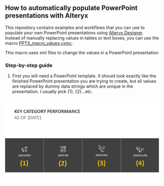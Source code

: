 ## How to automatically populate PowerPoint presentations with Alteryx

This repository contains examples and workflows that you can use to populate your own PowerPoint presentations using [Alteryx Designer](https://www.alteryx.com/products/alteryx-platform/alteryx-designer). Instead of manually replacing values in tables or text boxes, you can use the macro [PPTX_macro_values.yxmc](https://github.com/lb930/Alteryx_projects/blob/main/Populating%20pptx%20files/02%20Workflows/PPTX_macro_values.yxmc). 

This macro uses xml files to change the values in a PowerPoint presentation

### Step-by-step guide

1. First you will need a PowerPoint template. It should look exactly like the finished PowerPoint presentation you are trying to create, but all values are replaced by dummy data strings which are unique in the presentation. I usually pick {1}, {2}...etc.

![Template](https://raw.githubusercontent.com/lb930/Alteryx_projects/main/Populating%20pptx%20files/01%20Screenshots/slide2.PNG)
